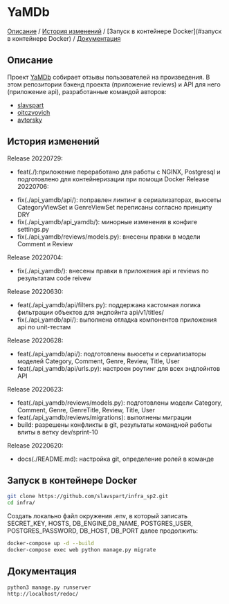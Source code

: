# YaMDb

[Описание](#описание) /
[История изменений](#история_изменений) /
[Запуск в контейнере Docker](#запуск в контейнере Docker) /
[Документация](#документация)


## Описание
Проект [YaMDb](https://github.com/slavspart/infra_sp2) собирает отзывы пользователей на произведения. В этом репозитории бэкенд проекта (приложение reviews) и API для него (приложение api), разработанные командой авторов:

* <a href="https://github.com/slavspart" target="_blank">slavspart</a>
* <a href="https://github.com/oitczvovich" target="_blank">oitczvovich</a>
* <a href="https://github.com/avtorsky" target="_blank">avtorsky</a>

## История изменений
Release 20220729:
- feat(./):приложение переработано для работы с NGINX, Postgresql и подготовлено для контейнеризации при помощи Docker
Release 20220706:
* fix(./api_yamdb/api/): поправлен линтинг в сериализаторах, вьюсеты CategoryViewSet и GenreViewSet переписаны согласно принципу DRY 
* fix(./api_yamdb/api_yamdb/): минорные изменения в конфиге settings.py
* fix(./api_yamdb/reviews/models.py): внесены правки в модели Comment и Review

Release 20220704:
* fix(./api_yamdb/): внесены правки в приложения api и reviews по результатам code reivew

Release 20220630:
* feat(./api_yamdb/api/filters.py): поддержана кастомная логика фильтрации объектов для эндпойнта api/v1/titles/
* fix(./api_yamdb/api/): выполнена отладка компонентов приложения api по unit-тестам

Release 20220628:
* feat(./api_yamdb/api/): подготовлены вьюсеты и сериализаторы моделей Category, Comment, Genre, Review, Title, User
* feat(./api_yamdb/api/urls.py): настроен роутинг для всех эндпойнтов API

Release 20220623:
* feat(./api_yamdb/reviews/models.py): подготовлены модели Category, Comment, Genre, GenreTitle, Review, Title, User
* feat(./api_yamdb/reviews/migrations): выполнены миграции
* build: разрешены конфликты в git, результаты командной работы влиты в ветку dev/sprint-10

Release 20220620:
* docs(./README.md): настройка git, определение ролей в команде

## Запуск в контейнере Docker

```bash
git clone https://github.com/slavspart/infra_sp2.git
cd infra/
```

Создать локально файл окружения .env, в который записать SECRET_KEY, HOSTS, DB_ENGINE,DB_NAME, POSTGRES_USER, POSTGRES_PASSWORD, DB_HOST, DB_PORT далее продолжить:

```bash
docker-compose up -d --build
docker-compose exec web python manage.py migrate
```

## Документация

```bash
python3 manage.py runserver
http://localhost/redoc/
```
